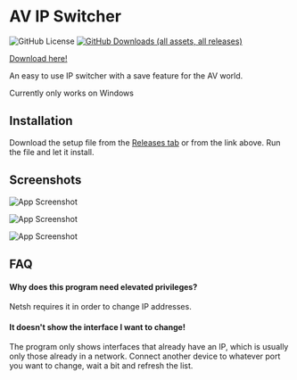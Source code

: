 
# AV IP Switcher

![GitHub License](https://img.shields.io/github/license/PartedLine/AV-IP-Switcher?style=for-the-badge)
[![GitHub Downloads (all assets, all releases)](https://img.shields.io/github/downloads/PartedLine/AV-IP-Switcher/total?style=for-the-badge)](https://github.com/PartedLine/AV-IP-Switcher/releases/latest/download/IpSwitcher_v1-1-0_Setup.exe)

[Download here!](https://github.com/PartedLine/AV-IP-Switcher/releases/download/1.1.0/IpSwitcher_v1-1-0_Setup.exe)

An easy to use IP switcher with a save feature for the AV world.

Currently only works on Windows


## Installation

Download the setup file from the [Releases tab](https://github.com/PartedLine/AV-IP-Switcher/releases/latest/) or from the link above. Run the file and let it install.
    
## Screenshots

![App Screenshot](https://i.ibb.co/ch6gB3X9/Ip-Switcher-khlz-PCm-CHv.png)

![App Screenshot](https://i.ibb.co/q3QWdvF7/Ip-Switcher-8d-Tx9p-EOei.png)

![App Screenshot](https://i.ibb.co/21P1Lk1j/Ip-Switcher-q3-EDRdoh-Pi.png)

## FAQ

#### Why does this program need elevated privileges?

Netsh requires it in order to change IP addresses.

#### It doesn't show the interface I want to change!

The program only shows interfaces that already have an IP, which is usually only those already in a network. Connect another device to whatever port you want to change, wait a bit and refresh the list.
